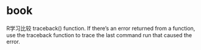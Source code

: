 # book
R学习比较
traceback() function. If there’s an error returned from a function, use the traceback function to trace the last 
command run that caused the error.
